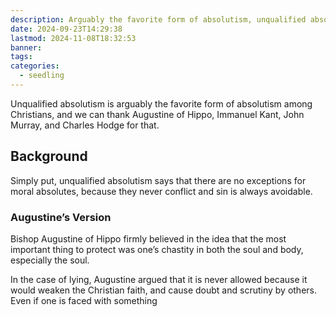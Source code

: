 ```yaml
---
description: Arguably the favorite form of absolutism, unqualified absolutism says that there are no exceptions for moral absolutes, because they never conflict and sin is always avoidable.
date: 2024-09-23T14:29:38
lastmod: 2024-11-08T18:32:53
banner: 
tags: 
categories:
  - seedling
---
```

  
Unqualified absolutism is arguably the favorite form of absolutism among Christians, and we can thank Augustine of Hippo, Immanuel Kant, John Murray, and Charles Hodge for that.  
  
## Background  
  
Simply put, unqualified absolutism says that there are no exceptions for moral absolutes, because they never conflict and sin is always avoidable.  
  
### Augustine’s Version  
  
Bishop Augustine of Hippo firmly believed in the idea that the most important thing to protect was one’s chastity in both the soul and body, especially the soul.  
  
In the case of lying, Augustine argued that it is never allowed because it would weaken the Christian faith, and cause doubt and scrutiny by others. Even if one is faced with something   

